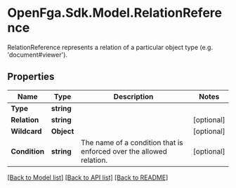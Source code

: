 # OpenFga.Sdk.Model.RelationReference
RelationReference represents a relation of a particular object type (e.g. 'document#viewer').

## Properties

Name | Type | Description | Notes
------------ | ------------- | ------------- | -------------
**Type** | **string** |  | 
**Relation** | **string** |  | [optional] 
**Wildcard** | **Object** |  | [optional] 
**Condition** | **string** | The name of a condition that is enforced over the allowed relation. | [optional] 

[[Back to Model list]](../README.md#models) [[Back to API list]](../README.md#api-endpoints) [[Back to README]](../README.md)

